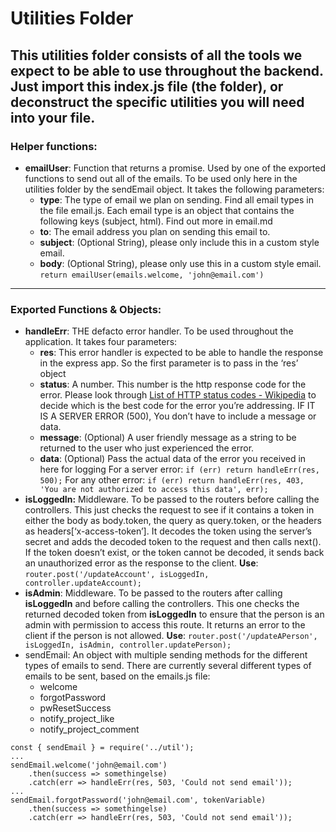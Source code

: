 # Utilities Folder
This utilities folder consists of all the tools we expect to be able to use throughout the backend. Just import this index.js file (the folder), or deconstruct the specific utilities you will need into your file.
----
### Helper functions:

* **emailUser**: Function that returns a promise. Used by one of the exported functions to send out all of the emails. To be used only here in the utilities folder by the sendEmail object. It takes the following parameters:
	* **type**: The type of email we plan on sending. Find all email types in the file email.js. Each email type is an object that contains the following keys (subject, html). Find out more in email.md
	* **to**: The email address you plan on sending this email to.
	* **subject**: (Optional String), please only include this in a custom style email.
	* **body**: (Optional String), please only use this in a custom style email.
`return emailUser(emails.welcome, 'john@email.com')`
----
### Exported Functions & Objects:

* **handleErr**: THE defacto error handler. To be used throughout the application. It takes four parameters:
	* **res**: This error handler is expected to be able to handle the response in the express app. So the first parameter is to pass in the ‘res’ object
	* **status**: A number. This number is the http response code for the error. Please look through [List of HTTP status codes - Wikipedia](https://en.wikipedia.org/wiki/List_of_HTTP_status_codes)  to decide which is the best code for the error you’re addressing. IF IT IS A SERVER ERROR (500), You don’t have to include a message or data.
	* **message**: (Optional) A user friendly message as a string to be returned to the user who just experienced the error.
	* **data**: (Optional) Pass the actual data of the error you received in here for logging
For a server error: `if (err) return handleErr(res, 500);`
For any other error: `if (err) return handleErr(res, 403, 'You are not authorized to access this data', err);`
* **isLoggedIn:** Middleware. To be passed to the routers before calling the controllers. This just checks the request to see if it contains a token in either the body as body.token, the query as query.token, or the headers as headers[‘x-access-token’]. It decodes the token using the server’s secret and adds the decoded token to the request and then calls next(). If the token doesn’t exist, or the token cannot be decoded, it sends back an unauthorized error as the response to the client.
**Use**: `router.post('/updateAccount', isLoggedIn, controller.updateAccount);`
* **isAdmin**: Middleware. To be passed to the routers after calling **isLoggedIn** and before calling the controllers. This one checks the returned decoded token from **isLoggedIn** to ensure that the person is an admin with permission to access this route. It returns an error to the client if the person is not allowed.
**Use**: `router.post('/updateAPerson', isLoggedIn, isAdmin, controller.updatePerson);`
* sendEmail: An object with multiple sending methods for the different types of emails to send. There are currently several different types of emails to be sent, based on the emails.js file:
	* welcome
	* forgotPassword
	* pwResetSuccess
	* notify_project_like
	* notify_project_comment
```
const { sendEmail } = require('../util');
...
sendEmail.welcome('john@email.com')
	.then(success => somethingelse)
	.catch(err => handleErr(res, 503, 'Could not send email'));
... 
sendEmail.forgotPassword('john@email.com', tokenVariable)
	.then(success => somethingelse)
	.catch(err => handleErr(res, 503, 'Could not send email'));
```